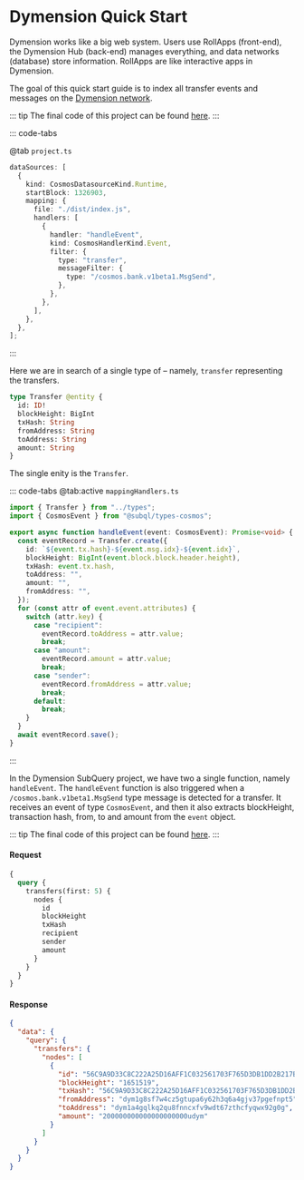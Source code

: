 # Dymension Quick Start

Dymension works like a big web system. Users use RollApps (front-end), the Dymension Hub (back-end) manages everything, and data networks (database) store information. RollApps are like interactive apps in Dymension.

The goal of this quick start guide is to index all transfer events and messages on the [Dymension network](https://dymension.network/).

<!-- @include: ../snippets/cosmos-quickstart-reference.md -->

::: tip
The final code of this project can be found [here](https://github.com/subquery/cosmos-subql-starter/tree/main/Dymension/dymension-starter).
:::

<!-- @include: ../snippets/cosmos-manifest-intro.md -->

::: code-tabs

@tab `project.ts`

```ts
dataSources: [
  {
    kind: CosmosDatasourceKind.Runtime,
    startBlock: 1326903,
    mapping: {
      file: "./dist/index.js",
      handlers: [
        {
          handler: "handleEvent",
          kind: CosmosHandlerKind.Event,
          filter: {
            type: "transfer",
            messageFilter: {
              type: "/cosmos.bank.v1beta1.MsgSend",
            },
          },
        },
      ],
    },
  },
];
```

:::

Here we are in search of a single type of – namely, `transfer` representing the transfers.

<!-- @include: ../snippets/cosmos-manifest-note.md -->

<!-- @include: ../snippets/schema-intro.md -->

```graphql
type Transfer @entity {
  id: ID!
  blockHeight: BigInt
  txHash: String
  fromAddress: String
  toAddress: String
  amount: String
}
```

The single enity is the `Transfer`.

<!-- @include: ../snippets/cosmos-codegen.md -->

<!-- @include: ../snippets/cosmos-mapping-intro.md -->

::: code-tabs
@tab:active `mappingHandlers.ts`

```ts
import { Transfer } from "../types";
import { CosmosEvent } from "@subql/types-cosmos";

export async function handleEvent(event: CosmosEvent): Promise<void> {
  const eventRecord = Transfer.create({
    id: `${event.tx.hash}-${event.msg.idx}-${event.idx}`,
    blockHeight: BigInt(event.block.block.header.height),
    txHash: event.tx.hash,
    toAddress: "",
    amount: "",
    fromAddress: "",
  });
  for (const attr of event.event.attributes) {
    switch (attr.key) {
      case "recipient":
        eventRecord.toAddress = attr.value;
        break;
      case "amount":
        eventRecord.amount = attr.value;
        break;
      case "sender":
        eventRecord.fromAddress = attr.value;
        break;
      default:
        break;
    }
  }
  await eventRecord.save();
}
```

:::

In the Dymension SubQuery project, we have two a single function, namely `handleEvent`. The `handleEvent` function is also triggered when a `/cosmos.bank.v1beta1.MsgSend` type message is detected for a transfer. It receives an event of type `CosmosEvent`, and then it also extracts blockHeight, transaction hash, from, to and amount from the `event` object.

<!-- @include: ../snippets/cosmos-mapping-note.md -->

::: tip
The final code of this project can be found [here](https://github.com/subquery/cosmos-subql-starter/tree/main/Dymension/dymension-starter).
:::

<!-- @include: ../snippets/build.md -->

<!-- @include: ../snippets/run-locally.md -->

<!-- @include: ../snippets/query-intro.md -->

#### Request

```graphql
{
  query {
    transfers(first: 5) {
      nodes {
        id
        blockHeight
        txHash
        recipient
        sender
        amount
      }
    }
  }
}
```

#### Response

```json
{
  "data": {
    "query": {
      "transfers": {
        "nodes": [
          {
            "id": "56C9A9D33C8C222A25D16AFF1C032561703F765D3DB1DD2B217B07DDB394A24C-0-0",
            "blockHeight": "1651519",
            "txHash": "56C9A9D33C8C222A25D16AFF1C032561703F765D3DB1DD2B217B07DDB394A24C",
            "fromAddress": "dym1g8sf7w4cz5gtupa6y62h3q6a4gjv37pgefnpt5",
            "toAddress": "dym1a4gqlkq2qu8fnncxfv9wdt67zthcfyqwx92g0g",
            "amount": "200000000000000000000udym"
          }
        ]
      }
    }
  }
}
```

<!-- @include: ../snippets/whats-next.md -->
